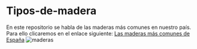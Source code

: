 # Tipos-de-madera
En este repositorio se habla de las maderas más comunes en nuestro país.
Para ello clicaremos en el enlace siguiente: [Las maderas más comunes de España](Tipos_madera.md)
![maderas](C:\Users\UsuarioT\Desktop\madera.jpg)
